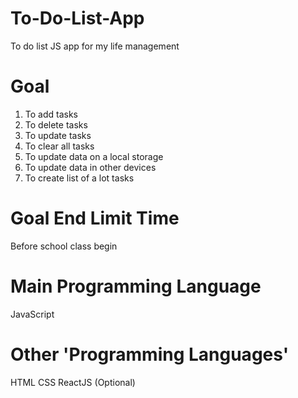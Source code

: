 # To-Do-List-App
To do list JS app for my life management 

# Goal
1. To add tasks
2. To delete tasks
3. To update tasks
4. To clear all tasks
5. To update data on a local storage
6. To update data in other devices
7. To create list of a lot tasks

# Goal End Limit Time 
Before school class begin

# Main Programming Language
JavaScript

# Other 'Programming Languages'
HTML
CSS
ReactJS (Optional)